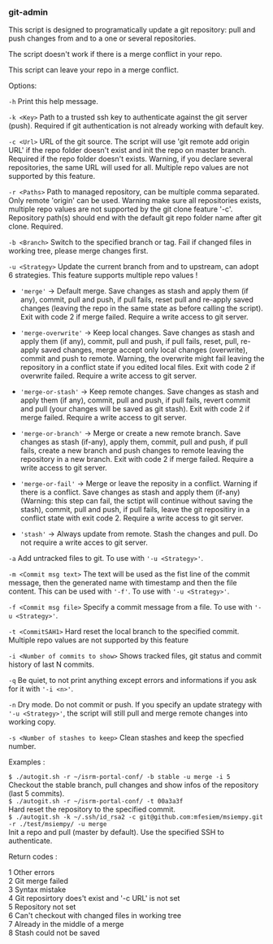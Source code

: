 ### git-admin

This script is designed to programatically update a git repository: pull and push changes from and to a one or several repositories.
        
The script doesn't work if there is a merge conflict in your repo.

This script can leave your repo in a merge conflict.

Options:

`-h`      Print this help message.

`-k <Key>`    Path to a trusted ssh key to authenticate against the git server (push). Required if git authentication is not already working with default key.

`-c <Url>`    URL of the git source. The script will use 'git remote add origin URL' if the repo folder doesn't exist and init the repo on master branch. Required if the repo folder doesn't exists. Warning, if you declare several repositories, the same URL will used for all. Multiple repo values are not supported by this feature.

`-r <Paths>`  Path to managed repository, can be multiple comma separated. Only remote 'origin' can be used. Warning make sure all repositories exists, multiple repo values are not supported by the git clone feature '-c'. Repository path(s) should end with the default git repo folder name after git clone. Required.

`-b <Branch>` Switch to the specified branch or tag. Fail if changed files in working tree, please merge changes first.

`-u <Strategy>`   Update the current branch from and to upstream, can adopt 6 strategies. This feature supports multiple repo values !

- `'merge'` -> Default merge. Save changes as stash and apply them (if any), commit, pull and push, if pull fails, reset pull and re-apply saved changes (leaving the repo in the same state as before calling the script). Exit with code 2 if merge failed. Require a write access to git server.

- `'merge-overwrite'` -> Keep local changes. Save changes as stash and apply them (if any), commit, pull and push, if pull fails, reset, pull, re-apply saved changes, merge accept only local changes (overwrite), commit and push to remote. Warning, the overwrite might fail leaving the repository in a conflict state if you edited local files. Exit with code 2 if overwrite failed. Require a write access to git server.

- `'merge-or-stash'` -> Keep remote changes. Save changes as stash and apply them (if any), commit, pull and push, if pull fails, revert commit and pull (your changes will be saved as git stash). Exit with code 2 if merge failed. Require a write access to git server.    

- `'merge-or-branch'` -> Merge or create a new remote branch. Save changes as stash (if-any), apply them, commit, pull and push, if pull fails, create a new branch and push changes to remote leaving the repository in a new branch. Exit with code 2 if merge failed. Require a write access to git server.

- `'merge-or-fail'` -> Merge or leave the reposity in a conflict. Warning if there is a conflict. Save changes as stash and apply them (if-any) (Warning: this step can fail, the sctipt will continue without saving the stash), commit, pull and push, if pull fails, leave the git repositiry in a conflict state with exit code 2. Require a write access to git server.

- `'stash'` -> Always update from remote. Stash the changes and pull. Do not require a write acces to git server.

`-a`  Add untracked files to git. To use with `'-u <Strategy>'`.

`-m <Commit msg text>`    The text will be used as the fist line of the commit message, then the generated name with timestamp and then the file content. This can be used with `'-f'`. To use with `'-u <Strategy>'`.

`-f <Commit msg file>`    Specify a commit message from a file. To use with `'-u <Strategy>'`.

`-t <CommitSAH1>` Hard reset the local branch to the specified commit. Multiple repo values are not supported by this feature

`-i <Number of commits to show>`  Shows tracked files, git status and commit history of last N commits.

`-q`      Be quiet, to not print anything except errors and informations if you ask for it with `'-i <n>'`.

`-n`      Dry mode. Do not commit or push. If you specify an update strategy with `'-u <Strategy>'`, the script will still pull and merge remote changes into working copy.

`-s <Number of stashes to keep>`  Clean stashes and keep the specfied number.

Examples : 

`$ ./autogit.sh -r ~/isrm-portal-conf/ -b stable -u merge -i 5`  
Checkout the stable branch, pull changes and show infos of the repository (last 5 commits).  
`$ ./autogit.sh -r ~/isrm-portal-conf/ -t 00a3a3f`  
Hard reset the repository to the specified commit.  
`$ ./autogit.sh -k ~/.ssh/id_rsa2 -c git@github.com:mfesiem/msiempy.git -r ./test/msiempy/ -u merge`  
Init a repo and pull (master by default). Use the specified SSH to authenticate.  

Return codes : 

1 Other errors  
2 Git merge failed  
3 Syntax mistake  
4 Git reposirtory does't exist and '-c URL' is not set  
5 Repository not set  
6 Can't checkout with changed files in working tree  
7 Already in the middle of a merge  
8 Stash could not be saved  